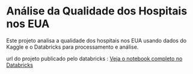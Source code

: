 # Análise da Qualidade dos Hospitais nos EUA

Este projeto analisa a qualidade dos hospitais nos EUA usando dados do Kaggle e o Databricks para processamento e análise.

url do projeto publicado pelo databricks : 
[Veja o notebook completo no Databricks](https://databricks-prod-cloudfront.cloud.databricks.com/public/4027ec902e239c93eaaa8714f173bcfc/2295645624184554/1503296092627704/3793646805506685/latest.html)



